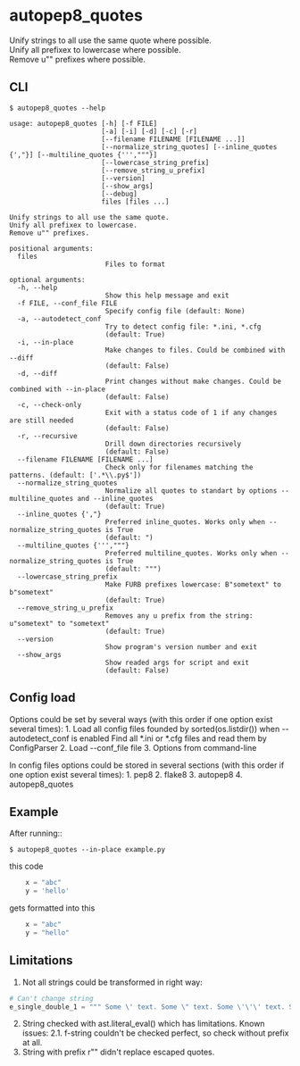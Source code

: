 # autopep8_quotes

Unify strings to all use the same quote where possible.  
Unify all prefixex to lowercase where possible.  
Remove u"" prefixes where possible.  

## CLI


```shell
$ autopep8_quotes --help

usage: autopep8_quotes [-h] [-f FILE]
                       [-a] [-i] [-d] [-c] [-r]
                       [--filename FILENAME [FILENAME ...]]
                       [--normalize_string_quotes] [--inline_quotes {',"}] [--multiline_quotes {''',"""}]
                       [--lowercase_string_prefix]
                       [--remove_string_u_prefix]
                       [--version]
                       [--show_args]
                       [--debug]
                       files [files ...]

Unify strings to all use the same quote.
Unify all prefixex to lowercase.
Remove u"" prefixes.

positional arguments:
  files
                        Files to format

optional arguments:
  -h, --help
                        Show this help message and exit
  -f FILE, --conf_file FILE
                        Specify config file (default: None)
  -a, --autodetect_conf
                        Try to detect config file: *.ini, *.cfg
                        (default: True)
  -i, --in-place
                        Make changes to files. Could be combined with --diff
                        (default: False)
  -d, --diff
                        Print changes without make changes. Could be combined with --in-place
                        (default: False)
  -c, --check-only
                        Exit with a status code of 1 if any changes are still needed
                        (default: False)
  -r, --recursive
                        Drill down directories recursively
                        (default: False)
  --filename FILENAME [FILENAME ...]
                        Check only for filenames matching the patterns. (default: ['.*\\.py$'])
  --normalize_string_quotes
                        Normalize all quotes to standart by options --multiline_quotes and --inline_quotes
                        (default: True)
  --inline_quotes {',"}
                        Preferred inline_quotes. Works only when --normalize_string_quotes is True
                        (default: ")
  --multiline_quotes {''',"""}
                        Preferred multiline_quotes. Works only when --normalize_string_quotes is True
                        (default: """)
  --lowercase_string_prefix
                        Make FURB prefixes lowercase: B"sometext" to b"sometext"
                        (default: True)
  --remove_string_u_prefix
                        Removes any u prefix from the string: u"sometext" to "sometext"
                        (default: True)
  --version
                        Show program's version number and exit
  --show_args
                        Show readed args for script and exit
                        (default: False)
```

## Config load

Options could be set by several ways (with this order if one option exist several times):
    1. Load all config files founded by sorted(os.listdir()) when --autodetect_conf is enabled
        Find all *.ini or *.cfg files and read them by ConfigParser
    2. Load --conf_file file
    3. Options from command-line

In config files options could be stored in several sections (with this order if one option exist several times):
    1. pep8
    2. flake8
    3. autopep8
    4. autopep8_quotes

## Example

After running::

    $ autopep8_quotes --in-place example.py

this code

```python
    x = "abc"
    y = 'hello'
```
gets formatted into this

```python
    x = "abc"
    y = "hello"
```

## Limitations

1. Not all strings could be transformed in right way:
```python
# Can't change string
e_single_double_1 = """ Some \' text. Some \" text. Some \'\'\' text. Some \"\"\" text."""
```
2. String checked with ast.literal_eval() which has limitations. Known issues:
2.1. f-string couldn't be checked perfect, so check without prefix at all.
3. String with prefix r"" didn't replace escaped quotes.
